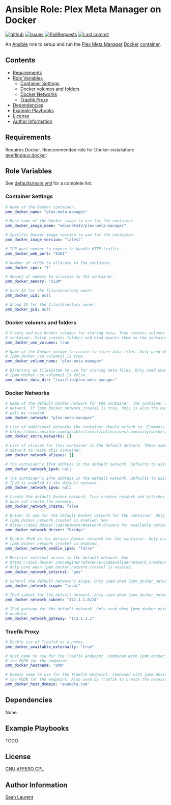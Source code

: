 # Ansible Role: Plex Meta Manager on Docker <!-- omit in toc -->

[![github](https://github.com/organicveggie/ansible.pmm_docker/workflows/Lint/badge.svg)](https://github.com/organicveggie/ansible.pmm_docker/actions)
[![Issues](https://img.shields.io/github/issues/organicveggie/ansible.pmm_docker.svg)](https://github.com/organicveggie/ansible.pmm_docker/issues/)
[![PullRequests](https://img.shields.io/github/issues-pr-closed-raw/organicveggie/ansible.pmm_docker.svg)](https://github.com/organicveggie/ansible.pmm_docker/pulls/)
[![Last commit](https://img.shields.io/github/last-commit/organicveggie/ansible.pmm_docker?logo=github)](https://github.com/organicveggie/ansible.pmm_docker/commits/main)

An [Ansible](https://www.ansible.com/) role to setup and run the
[Plex Meta Manager](https://metamanager.wiki/en/latest//) [Docker](http://www.docker.com)
[container](https://hub.docker.com/r/meisnate12/plex-meta-manager).

## Contents <!-- omit in toc -->

- [Requirements](#requirements)
- [Role Variables](#role-variables)
  - [Container Settings](#container-settings)
  - [Docker volumes and folders](#docker-volumes-and-folders)
  - [Docker Networks](#docker-networks)
  - [Traefik Proxy](#traefik-proxy)
- [Dependencies](#dependencies)
- [Example Playbooks](#example-playbooks)
- [License](#license)
- [Author Information](#author-information)

## Requirements

Requires Docker. Reecommended role for Docker installation:
[geerlingguy.docker](https://galaxy.ansible.com/geerlingguy/docker).

## Role Variables

See [defaults/main.yml](defaults/main.yml) for a complete list.

### Container Settings

```yaml
# Name of the Docker container.
pmm_docker_name: "plex-meta-manager"

# Base name of the Docker image to use for the container.
pmm_docker_image_name: "meisnate12/plex-meta-manager"

# Specific Docker image version to use for the container.
pmm_docker_image_version: "latest"

# TCP port number to expose to handle HTTP traffic.
pmm_docker_web_port: "8181"

# Number of vCPUs to allocate to the container.
pmm_docker_cpus: "1"

# Amount of memory to allocate to the container.
pmm_docker_memory: "512M"

# User ID for the file/directory owner.
pmm_docker_uid: null

# Group ID for the file/directory owner.
pmm_docker_gid: null
```

### Docker volumes and folders

```yaml
# Create and use Docker volumes for storing data. True creates volumes and attaches them to the
# container. False creates folders and bind mounts them to the container.
pmm_docker_use_volumes: true

# Name of the Docker volume to create to store data files. Only used when
# [pmm_docker_use_volumes] is true.
pmm_docker_volume_name: "plex-meta-manager"

# Directory on filesystem to use for storing data files. Only used when
# [pmm_docker_use_volumes] is false.
pmm_docker_data_dir: "/var/lib/plex-meta-manager"
```

### Docker Networks

```yaml
# Name of the default Docker network for the container. The container will *always* attach to this
# network. If [pmm_docker_network_create] is true, this is also the name of the network which
# will be created.
pmm_docker_network: "plex-meta-manager"

# List of additional networks the container should attach to. Elements should be dictionaries like
# https://docs.ansible.com/ansible/latest/collections/community/docker/docker_container_module.html#parameter-networks.
pmm_docker_extra_networks: []

# List of aliases for this container in the default network. These names can be used in the default
# network to reach this container.
pmm_docker_network_aliases: []

# The container’s IPv4 address in the default network. Defaults to using DHCP.
pmm_docker_network_ipv4: null

# The container’s IPv6 address in the default network. Defaults to using DHCP. Only applies if
# IPv6 is enabled in the default network.
pmm_docker_network_ipv6: null

# Create the default Docker network. True creates network and attaches the container to it. False
# does not create the network.
pmm_docker_network_create: false

# Driver to use for the default Docker network for the container. Only used when
# [pmm_docker_network_create] is enabled. See
# https://docs.docker.com/network/#network-drivers for available options.
pmm_docker_network_driver: "bridge"

# Enable IPv6 in the default Docker network for the container. Only used when
# [pmm_docker_network_create] is enabled.
pmm_docker_network_enable_ipv6: "false"

# Restrict external access to the default network. See
# https://docs.docker.com/engine/reference/commandline/network_create/#network-internal-mode.
# Only used when [pmm_docker_network_create] is enabled.
pmm_docker_network_internal: "yes"

# Control the default network's scope. Only used when [pmm_docker_network_create] is enabled.
pmm_docker_network_scope: "local"

# IPv4 subnet for the default network. Only used when [pmm_docker_network_create] is enabled.
pmm_docker_network_subnet: "172.1.1.0/24"

# IPv4 gateway for the default network. Only used when [pmm_docker_network_create] is
# enabled.
pmm_docker_network_gateway: "172.1.1.1"
```

### Traefik Proxy

```yaml
# Enable use of Traefik as a proxy.
pmm_docker_available_externally: "true"

# Host name to use for the Traefik endpoint. Combined with [pmm_docker_host_domain] to form
# the FQDN for the endpoint.
pmm_docker_hostname: "pmm"

# Domain name to use for the Traefik endpoint. Combined with [pmm_docker_hostname] to form
# the FQDN for the endpoint. Also used by Traefik to create the necessary Let's Encrypt certificate.
pmm_docker_host_domain: "example.com"
```

## Dependencies

None.

## Example Playbooks

TODO

## License

[GNU AFFERO GPL](LICENSE)

## Author Information

[Sean Laurent](http://github/organicveggie)
